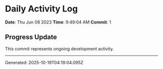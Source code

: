 # Daily Activity Log

**Date**: Thu Jun 08 2023
**Time**: 9:49:04 AM
**Commit**: 1

## Progress Update

This commit represents ongoing development activity.

---
Generated: 2025-10-19T04:19:04.095Z
